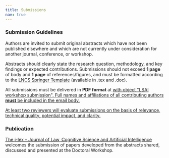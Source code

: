 ```yaml
---
title: Submissions
nav: true
---
```


### Submission Guidelines
Authors are invited to submit original abstracts which have not been published elsewhere and which are not currently under consideration for another journal, conference, or workshop.

Abstracts should clearly state the research question, methodology, and key findings or expected contributions.
Submissions should not exceed **1 page** of body and **1 page** of references/figures, and must be formatted according to the [LNCS Springer Template](https://www.springer.com/gp/computer-science/lncs/conference-proceedings-guidelines) (available in .tex and .doc).

All submissions must be delivered in **PDF format** at <a href="mailto:ailawandsociety2024@outlook.it"> with object "LSAI workshop submission". Full names and affiliations of all contributing authors **must** be included in the email body. 

At least two reviewers will evaluate submissions on the basis of relevance, technical quality, potential impact, and clarity. 


### Publication

The [i-lex – Journal of Law, Cognitive Science and Artificial Intelligence](https://i-lex.unibo.it/) welcomes the submission of papers developed from the abstracts shared, discussed and presented at the Doctoral Workshop.
